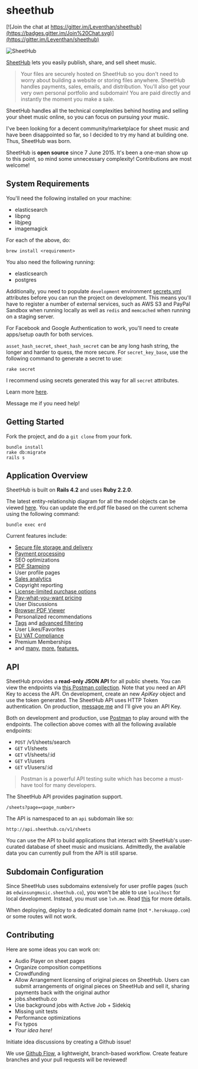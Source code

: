 sheethub
========

[![Join the chat at https://gitter.im/Leventhan/sheethub](https://badges.gitter.im/Join%20Chat.svg)](https://gitter.im/Leventhan/sheethub)

![SheetHub](http://i.imgur.com/HYwc8RY.png)

[SheetHub](http://sheethub.co) lets you easily publish, share, and sell sheet music.

> Your files are securely hosted on SheetHub so you don't need to worry about building a website or storing files anywhere. SheetHub handles payments, sales, emails, and distribution. You'll also get your very own personal portfolio and subdomain! You are paid directly and instantly the moment you make a sale.

SheetHub handles all the technical complexities behind hosting and selling your sheet music online, so you can focus on pursuing your music.

I've been looking for a decent community/marketplace for sheet music and have been disappointed so far, so I decided to try my hand at building one. Thus, SheetHub was born.

SheetHub is **open source** since 7 June 2015. It's been a one-man show up to this point, so mind some unnecessary complexity! Contributions are most welcome!

## System Requirements
You'll need the following installed on your machine:

- elasticsearch
- libpng
- libjpeg
- imagemagick

For each of the above, do:

```
brew install <requirement>
```

You also need the following running:

- elasticsearch
- postgres

Additionally, you need to populate `development` environment [secrets.yml](https://github.com/Leventhan/sheethub/blob/master/config/secrets.yml) attributes before you can run the project on development. This means you'll have to register a number of external services, such as AWS S3 and PayPal Sandbox when running locally as well as `redis` and `memcached` when running on a staging server.

For Facebook and Google Authentication to work, you'll need to create apps/setup oauth for both services.

`asset_hash_secret`, `sheet_hash_secret` can be any long hash string, the longer and harder to quess, the more secure. For `secret_key_base`, use the following command to generate a secret to use:

```
rake secret
```

I recommend using secrets generated this way for all `secret` attributes.

Learn more [here](http://guides.rubyonrails.org/4_1_release_notes.html#config-secrets-yml).

Message me if you need help!

## Getting Started

Fork the project, and do a `git clone` from your fork.

```
bundle install
rake db:migrate
rails s
```

## Application Overview

SheetHub is built on **Rails 4.2** and uses **Ruby 2.2.0**.

The latest entity-relationship diagram for all the model objects can be viewed [here](https://github.com/Leventhan/sheethub/blob/master/erd.pdf). You can update the erd.pdf file based on the current schema using the following command:

```
bundle exec erd
```

Current features include:

- [Secure file storage and delivery](http://blog.sheethub.co/post/106303300248/host-multiple-files-on-sheethub)
- [Payment processing](http://sheethub.co/support#payment-flow)
- SEO optimizations
- [PDF Stamping](http://blog.sheethub.co/post/106303315798/protect-your-work-with-pdf-stamping)
- User profile pages
- [Sales analytics](http://blog.sheethub.co/post/107397378618/new-geographic-sales-chart)
- Copyright reporting
- [License-limited purchase options](http://blog.sheethub.co/post/114052450803/new-limited-purchases)
- [Pay-what-you-want pricing](http://blog.sheethub.co/post/106303328028/earn-more-with-pay-what-you-want-pricing)
- User Discussions
- [Browser PDF Viewer](http://blog.sheethub.co/post/115381704368/new-pdf-viewer)
- Personalized recommendations
- [Tags](http://blog.sheethub.co/post/106303181373/describing-your-work-with-tags) and [advanced filtering](http://blog.sheethub.co/post/114032147643/improved-search)
- User Likes/Favorites
- [EU VAT Compliance](http://blog.sheethub.co/post/106770902463/2015-vat-compliance-with-sheethub)
- Premium Memberships
- and [many.](http://blog.sheethub.co/post/113654779988/new-purchase-status-page) [more.](http://blog.sheethub.co/post/114997377358/march-updates) [features.](http://blog.sheethub.co/post/107029226688/introducing-preview-mode)

## API

SheetHub provides a **read-only JSON API** for all public sheets. You can view the endpoints via [this Postman collection](https://www.getpostman.com/collections/d17c3262d1904a279a76). Note that you need an API Key to access the API. On development, create an new *ApiKey* object and use the token generated. The SheetHub API uses HTTP Token authentication. On production, [message me](mailto:yosriady@gmail.com) and I'll give you an API Key.

Both on development and production, use [Postman](https://www.getpostman.com/) to play around with the endpoints. The collection above comes with all the following available endpoints:

- `POST` /v1/sheets/search
- `GET` v1/sheets
- `GET` v1/sheets/:id
- `GET` v1/users
- `GET` v1/users/:id

> Postman is a powerful API testing suite which has become a must-have tool for many developers.

The SheetHub API provides pagination support.

```
/sheets?page=<page_number>
```

The API is namespaced to an `api` subdomain like so:

```
http://api.sheethub.co/v1/sheets
```

You can use the API to build applications that interact with SheetHub's user-curated database of sheet music and musicians. Admittedly, the available data you can currently pull from the API is still sparse.

## Subdomain Configuration

Since SheetHub uses subdomains extensively for user profile pages (such as `edwinsungmusic.sheethub.co`), you won't be able to use `localhost` for local development. Instead, you must use `lvh.me`. Read [this](https://reinteractive.net/posts/199-developing-and-testing-rails-applications-with-subdomains) for more details.

When deploying, deploy to a dedicated domain name (not `*.herokuapp.com`) or some routes will not work.

## Contributing

Here are some ideas you can work on:
- Audio Player on sheet pages
- Organize composition competitions
- Crowdfunding
- Allow Arrangement licensing of original pieces on SheetHub. Users can submit arrangements of original pieces on SheetHub and sell it, sharing payments back with the original author
- jobs.sheethub.co
- Use background jobs with Active Job + Sidekiq
- Missing unit tests
- Performance optimizations
- Fix typos
- *Your idea here!*

Initiate idea discussions by creating a Github issue!

We use [Github Flow](https://guides.github.com/introduction/flow/), a lightweight, branch-based workflow. Create feature branches and your pull requests will be reviewed!

